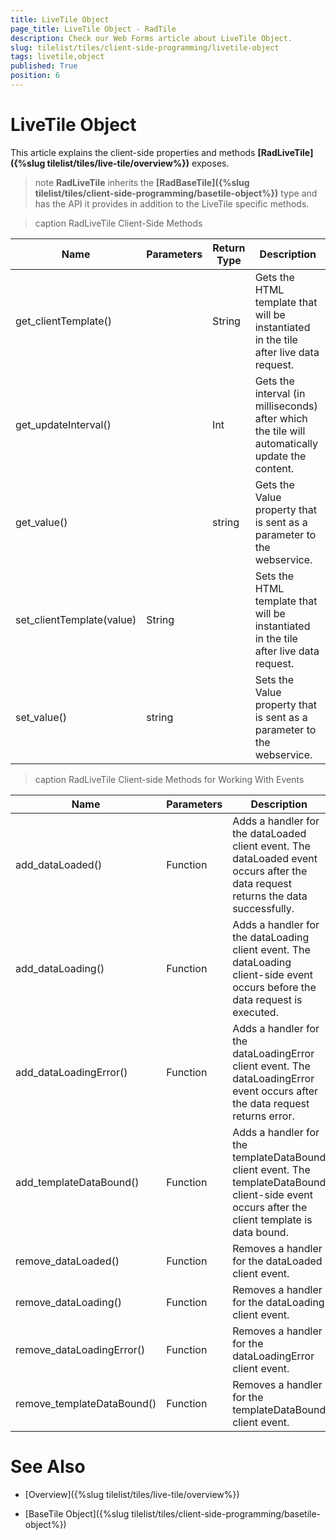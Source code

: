 ```yaml
---
title: LiveTile Object
page_title: LiveTile Object - RadTile
description: Check our Web Forms article about LiveTile Object.
slug: tilelist/tiles/client-side-programming/livetile-object
tags: livetile,object
published: True
position: 6
---
```


# LiveTile Object





This article explains the client-side properties and methods **[RadLiveTile]({%slug tilelist/tiles/live-tile/overview%})** exposes.

>note  **RadLiveTile** inherits the **[RadBaseTile]({%slug tilelist/tiles/client-side-programming/basetile-object%})** type and has the API it provides in addition to the LiveTile specific methods.




>caption RadLiveTile Client-Side Methods

| Name | Parameters | Return Type | Description |
| ------ | ------ | ------ | ------ |
|get_clientTemplate()||String|Gets the HTML template that will be instantiated in the tile after live data request.|
|get_updateInterval()||Int|Gets the interval (in milliseconds) after which the tile will automatically update the content.|
|get_value()||string|Gets the Value property that is sent as a parameter to the webservice.|
|set_clientTemplate(value)|String||Sets the HTML template that will be instantiated in the tile after live data request.|
|set_value()|string||Sets the Value property that is sent as a parameter to the webservice.|


>caption RadLiveTile Client-side Methods for Working With Events

| Name | Parameters | Description |
| ------ | ------ | ------ |
|add_dataLoaded()|Function|Adds a handler for the dataLoaded client event. The dataLoaded event occurs after the data request returns the data successfully.|
|add_dataLoading()|Function|Adds a handler for the dataLoading client event. The dataLoading client-side event occurs before the data request is executed.|
|add_dataLoadingError()|Function|Adds a handler for the dataLoadingError client event. The dataLoadingError event occurs after the data request returns error.|
|add_templateDataBound()|Function|Adds a handler for the templateDataBound client event. The templateDataBound client-side event occurs after the client template is data bound.|
|remove_dataLoaded()|Function|Removes a handler for the dataLoaded client event.|
|remove_dataLoading()|Function|Removes a handler for the dataLoading client event.|
|remove_dataLoadingError()|Function|Removes a handler for the dataLoadingError client event.|
|remove_templateDataBound()|Function|Removes a handler for the templateDataBound client event.|

# See Also

 * [Overview]({%slug tilelist/tiles/live-tile/overview%})

 * [BaseTile Object]({%slug tilelist/tiles/client-side-programming/basetile-object%})
